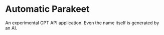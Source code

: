 # Automatic Parakeet

An experimental GPT API application. Even the name itself is generated by an AI.
